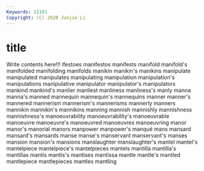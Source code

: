 ```yaml
---
Keywords: 21101
Copyright: (C) 2020 Junjie Li
---
```


# title

Write contents here!!!
ifestoes 
manifestos 
manifests
manifold 
manifold's 
manifolded 
manifolding 
manifolds 
manikin 
manikin's 
manikins 
manipulate 
manipulated
manipulates 
manipulating 
manipulation 
manipulation's 
manipulations 
manipulative 
manipulator 
manipulator's 
manipulators 
mankind
mankind's 
manlier 
manliest 
manliness 
manliness's 
manly 
manna 
manna's 
manned 
mannequin
mannequin's 
mannequins 
manner 
manner's 
mannered 
mannerism 
mannerism's 
mannerisms 
mannerly 
manners
mannikin 
mannikin's 
mannikins 
manning 
mannish 
mannishly 
mannishness 
mannishness's 
manoeuvrability 
manoeuvrability's
manoeuvrable 
manoeuvre 
manoeuvre's 
manoeuvred 
manoeuvres 
manoeuvring 
manor 
manor's 
manorial 
manors
manpower 
manpower's 
manqué 
mans 
mansard 
mansard's 
mansards 
manse 
manse's 
manservant
manservant's 
manses 
mansion 
mansion's 
mansions 
manslaughter 
manslaughter's 
mantel 
mantel's 
mantelpiece
mantelpiece's 
mantelpieces 
mantels 
mantilla 
mantilla's 
mantillas 
mantis 
mantis's 
mantises 
mantissa
mantle 
mantle's 
mantled 
mantlepiece 
mantlepieces 
mantles 
mantling 
